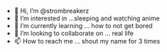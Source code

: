 - 👋 Hi, I’m @strombreakerz
- 👀 I’m interested in ...sleeping and watching anime
- 🌱 I’m currently learning ... how to not get bored
- 💞️ I’m looking to collaborate on ... real life
- 📫 How to reach me ... shout my name for 3 times

<!---
strombreakerz/strombreakerz is a ✨ special ✨ repository because its `README.md` (this file) appears on your GitHub profile.
You can click the Preview link to take a look at your changes.
--->
